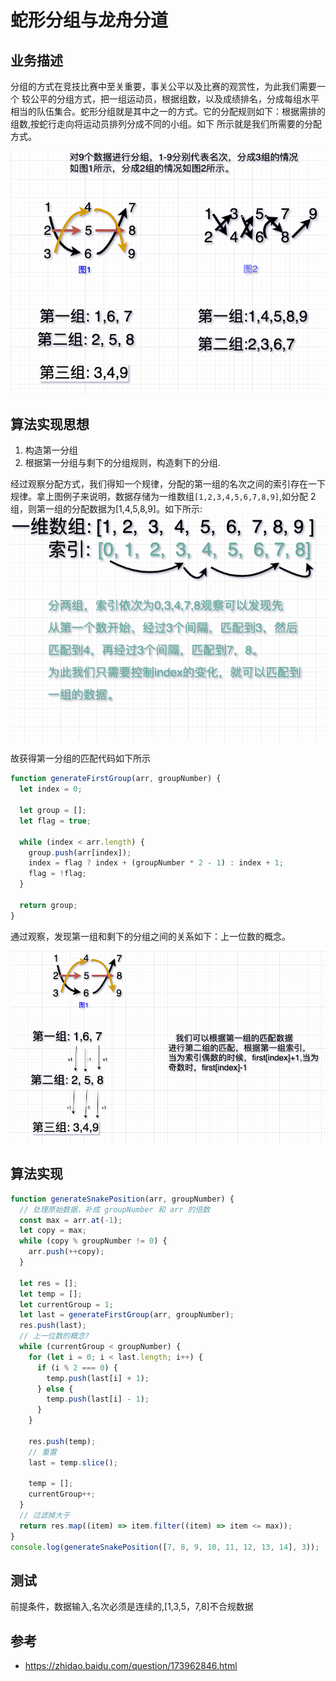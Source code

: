 # 蛇形分组与龙舟分道

## 业务描述

分组的方式在竞技比赛中至关重要，事关公平以及比赛的观赏性，为此我们需要一个 较公平的分组方式，把一组运动员，根据组数，以及成绩排名，分成每组水平相当的队伍集合。蛇形分组就是其中之一的方式。它的分配规则如下：根据需排的组数,按蛇行走向将运动员排列分成不同的小组。如下
所示就是我们所需要的分配方式。

<img src="./蛇形分组示意图.png">

## 算法实现思想

1. 构造第一分组
2. 根据第一分组与剩下的分组规则，构造剩下的分组.

经过观察分配方式，我们得知一个规律，分配的第一组的名次之间的索引存在一下规律。拿上图例子来说明，数据存储为一维数组`[1,2,3,4,5,6,7,8,9]`,如分配 2 组，则第一组的分配数据为[1,4,5,8,9]。如下所示:
<img src="./索引规律.png">

故获得第一分组的匹配代码如下所示

```js
function generateFirstGroup(arr, groupNumber) {
  let index = 0;

  let group = [];
  let flag = true;

  while (index < arr.length) {
    group.push(arr[index]);
    index = flag ? index + (groupNumber * 2 - 1) : index + 1;
    flag = !flag;
  }

  return group;
}
```

通过观察，发现第一组和剩下的分组之间的关系如下：上一位数的概念。

<img src="./第一组数据匹配剩余组.png">

## 算法实现

```js
function generateSnakePosition(arr, groupNumber) {
  // 处理原始数据，补成 groupNumber 和 arr 的倍数
  const max = arr.at(-1);
  let copy = max;
  while (copy % groupNumber != 0) {
    arr.push(++copy);
  }

  let res = [];
  let temp = [];
  let currentGroup = 1;
  let last = generateFirstGroup(arr, groupNumber);
  res.push(last);
  // 上一位数的概念?
  while (currentGroup < groupNumber) {
    for (let i = 0; i < last.length; i++) {
      if (i % 2 === 0) {
        temp.push(last[i] + 1);
      } else {
        temp.push(last[i] - 1);
      }
    }

    res.push(temp);
    // 重置
    last = temp.slice();

    temp = [];
    currentGroup++;
  }
  // 过滤掉大于
  return res.map((item) => item.filter((item) => item <= max));
}
console.log(generateSnakePosition([7, 8, 9, 10, 11, 12, 13, 14], 3));
```

## 测试

前提条件，数据输入,名次必须是连续的,[1,3,5，7,8]不合规数据

## 参考

- https://zhidao.baidu.com/question/173962846.html

